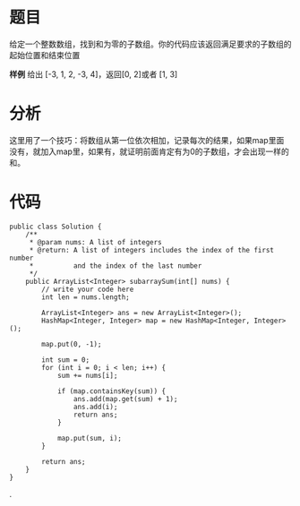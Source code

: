 # 题目
给定一个整数数组，找到和为零的子数组。你的代码应该返回满足要求的子数组的起始位置和结束位置

**样例**
给出 [-3, 1, 2, -3, 4]，返回[0, 2]或者 [1, 3]

# 分析
这里用了一个技巧：将数组从第一位依次相加，记录每次的结果，如果map里面没有，就加入map里，如果有，就证明前面肯定有为0的子数组，才会出现一样的和。

# 代码
```
public class Solution {
    /**
     * @param nums: A list of integers
     * @return: A list of integers includes the index of the first number 
     *          and the index of the last number
     */
    public ArrayList<Integer> subarraySum(int[] nums) {
        // write your code here
        int len = nums.length;
       
        ArrayList<Integer> ans = new ArrayList<Integer>();
        HashMap<Integer, Integer> map = new HashMap<Integer, Integer>();
       
        map.put(0, -1);
       
        int sum = 0;
        for (int i = 0; i < len; i++) {
            sum += nums[i];
           
            if (map.containsKey(sum)) {
                ans.add(map.get(sum) + 1);
                ans.add(i);
                return ans;
            }
            
            map.put(sum, i);
        }
       
        return ans;
    }
}
```
.
